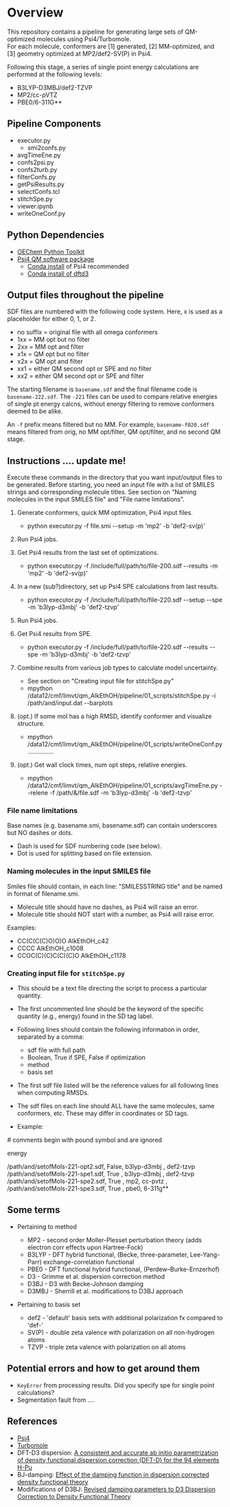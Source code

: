 
# Overview

This repository contains a pipeline for generating large sets of QM-optimized molecules using Psi4/Turbomole.  
For each molecule, conformers are [1] generated, [2] MM-optimized, and [3] geometry optimized at MP2/def2-SV(P)
in Psi4.

Following this stage, a series of single point energy calculations are performed at the following levels:
* B3LYP-D3MBJ/def2-TZVP
* MP2/cc-pVTZ
* PBE0/6-311G\*\*


## Pipeline Components

  * executor.py
     * smi2confs.py
  * avgTimeEne.py
  * confs2psi.py
  * confs2turb.py
  * filterConfs.py
  * getPsiResults.py
  * selectConfs.tcl
  * stitchSpe.py
  * viewer.ipynb
  * writeOneConf.py

## Python Dependencies

  * [OEChem Python Toolkit](https://docs.eyesopen.com/toolkits/python/quickstart-python/install.html)
  * [Psi4 QM software package](http://www.psicode.org/)
     * [Conda install](http://www.psicode.org/psi4manual/master/conda.html) of Psi4 recommended
     * [Conda install of dftd3](http://www.psicode.org/psi4manual/master/dftd3.html)


## Output files throughout the pipeline

 SDF files are numbered with the following code system.
 Here, x is used as a placeholder for either 0, 1, or 2.

 * no suffix = original file with all omega conformers
 * 1xx = MM opt but no filter
 * 2xx = MM opt and filter
 * x1x = QM opt but no filter
 * x2x = QM opt and filter
 * xx1 = either QM second opt or SPE and no filter
 * xx2 = either QM second opt or SPE and filter

The starting filename is `basename.sdf` and the final filename code is `basename-222.sdf`.
The `-221` files can be used to compare relative energies of single pt energy calcns,
without energy filtering to remove conformers deemed to be alike.

An `-f` prefix means filtered but no MM. For example, `basename-f020.sdf` means 
filtered from orig, no MM opt/filter, QM opt/filter, and no second QM stage.


## Instructions .... update me!
Execute these commands in the directory that you want input/output files to be generated.
Before starting, you need an input file with a list of SMILES strings and corresponding molecule titles.
See section on "Naming molecules in the input SMILES file" and "File name limitations".

 1. Generate conformers, quick MM optimization, Psi4 input files.
     * python executor.py -f file.smi --setup -m 'mp2' -b 'def2-sv(p)'

 2. Run Psi4 jobs.

 3. Get Psi4 results from the last set of optimizations.
     * python executor.py -f /include/full/path/to/file-200.sdf --results -m 'mp2' -b 'def2-sv(p)'

 4. In a new (sub?)directory, set up Psi4 SPE calculations from last results.
     * python executor.py -f /include/full/path/to/file-220.sdf --setup --spe -m 'b3lyp-d3mbj' -b 'def2-tzvp'

 5. Run Psi4 jobs.

 6. Get Psi4 results from SPE.
     * python executor.py -f /include/full/path/to/file-220.sdf --results --spe -m 'b3lyp-d3mbj' -b 'def2-tzvp'

 7. Combine results from various job types to calculate model uncertainty.
     * See section on "Creating input file for stitchSpe.py"
     * mpython /data12/cmf/limvt/qm_AlkEthOH/pipeline/01_scripts/stitchSpe.py -i /path/and/input.dat --barplots

 8. (opt.) If some mol has a high RMSD, identify conformer and visualize structure.
     * mpython /data12/cmf/limvt/qm_AlkEthOH/pipeline/01_scripts/writeOneConf.py ...............

 9. (opt.) Get wall clock times, num opt steps, relative energies. 
     * mpython /data12/cmf/limvt/qm_AlkEthOH/pipeline/01_scripts/avgTimeEne.py --relene -f /path/&/file.sdf -m 'b3lyp-d3mbj' -b 'def2-tzvp'


### File name limitations

Base names (e.g. basename.smi, basename.sdf) can contain underscores but NO dashes or dots.
  * Dash is used for SDF numbering code (see below).
  * Dot is used for splitting based on file extension.

### Naming molecules in the input SMILES file

Smiles file should contain, in each line: "SMILESSTRING title" and be named in format of filename.smi.
  * Molecule title should have no dashes, as Psi4 will raise an error.
  * Molecule title should NOT start with a number, as Psi4 will raise error.

Examples:
  * CC(C(C(C)O)O)O AlkEthOH\_c42
  * CCCC AlkEthOH\_c1008
  * CCOC(C)(C)C(C)(C)O AlkEthOH\_c1178


### Creating input file for `stitchSpe.py`

 * This should be a text file directing the script to process a particular quantity.
 * The first uncommented line should be the keyword of the specific quantity (e.g., energy) found in the SD tag label.
 * Following lines should contain the following information in order, separated by a comma:
    * sdf file with full path
    * Boolean, True if SPE, False if optimization
    * method
    * basis set
 * The first sdf file listed will be the reference values for all following lines when computing RMSDs.
 * The sdf files on each line should ALL have the same molecules, same conformers, etc. These may differ in coordinates or SD tags.

 * Example:
 
 \# comments begin with pound symbol and are ignored
 
 energy
 
 /path/and/setofMols-221-opt2.sdf, False, b3lyp-d3mbj ,    def2-tzvp   
 /path/and/setofMols-221-spe1.sdf, True , b3lyp-d3mbj ,    def2-tzvp   
 /path/and/setofMols-221-spe2.sdf, True , mp2, cc-pvtz ,  
 /path/and/setofMols-221-spe3.sdf, True , pbe0, 6-311g\*\*


## Some terms

 * Pertaining to method
   * MP2 - second order Moller-Plesset perturbation theory (adds electron corr effects upon Hartree-Fock)
   * B3LYP - DFT hybrid functional, (Becke, three-parameter, Lee-Yang-Parr) exchange-correlation functional
   * PBE0 - DFT functional hybrid functional, (Perdew–Burke-Ernzerhof)
   * D3 - Grimme et al. dispersion correction method
   * D3BJ - D3 with Becke-Johnson damping
   * D3MBJ - Sherrill et al. modifications to D3BJ approach

 * Pertaining to basis set
   * def2 - 'default' basis sets with additional polarization fx compared to 'def-'
   * SV(P) - double zeta valence with polarization on all non-hydrogen atoms
   * TZVP - triple zeta valence with polarization on all atoms

## Potential errors and how to get around them
 * `KeyError` from processing results. Did you specify spe for single point calculations?
 * Segmentation fault from ....

## References
 * [Psi4]()
 * [Turbomole]()
 * DFT-D3 dispersion: [A consistent and accurate ab initio parametrization of density functional dispersion correction (DFT-D) for the 94 elements H-Pu](http://aip.scitation.org/doi/full/10.1063/1.3382344)
 * BJ-damping: [Effect of the damping function in dispersion corrected density functional theory](http://onlinelibrary.wiley.com/doi/10.1002/jcc.21759/abstract)
 * Modifications of D3BJ: [Revised damping parameters to D3 Dispersion Correction to Density Functional Theory](http://pubs.acs.org/doi/abs/10.1021/acs.jpclett.6b00780)
